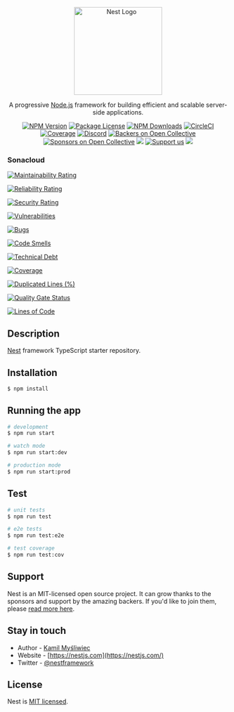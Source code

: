 <p align="center">
  <a href="http://nestjs.com/" target="blank"><img src="https://nestjs.com/img/logo-small.svg" width="200" alt="Nest Logo" /></a>
</p>

[circleci-image]: https://img.shields.io/circleci/build/github/nestjs/nest/master?token=abc123def456
[circleci-url]: https://circleci.com/gh/nestjs/nest

  <p align="center">A progressive <a href="http://nodejs.org" target="_blank">Node.js</a> framework for building efficient and scalable server-side applications.</p>
    <p align="center">
<a href="https://www.npmjs.com/~nestjscore" target="_blank"><img src="https://img.shields.io/npm/v/@nestjs/core.svg" alt="NPM Version" /></a>
<a href="https://www.npmjs.com/~nestjscore" target="_blank"><img src="https://img.shields.io/npm/l/@nestjs/core.svg" alt="Package License" /></a>
<a href="https://www.npmjs.com/~nestjscore" target="_blank"><img src="https://img.shields.io/npm/dm/@nestjs/common.svg" alt="NPM Downloads" /></a>
<a href="https://circleci.com/gh/nestjs/nest" target="_blank"><img src="https://img.shields.io/circleci/build/github/nestjs/nest/master" alt="CircleCI" /></a>
<a href="https://coveralls.io/github/nestjs/nest?branch=master" target="_blank"><img src="https://coveralls.io/repos/github/nestjs/nest/badge.svg?branch=master#9" alt="Coverage" /></a>
<a href="https://discord.gg/G7Qnnhy" target="_blank"><img src="https://img.shields.io/badge/discord-online-brightgreen.svg" alt="Discord"/></a>
<a href="https://opencollective.com/nest#backer" target="_blank"><img src="https://opencollective.com/nest/backers/badge.svg" alt="Backers on Open Collective" /></a>
<a href="https://opencollective.com/nest#sponsor" target="_blank"><img src="https://opencollective.com/nest/sponsors/badge.svg" alt="Sponsors on Open Collective" /></a>
  <a href="https://paypal.me/kamilmysliwiec" target="_blank"><img src="https://img.shields.io/badge/Donate-PayPal-ff3f59.svg"/></a>
    <a href="https://opencollective.com/nest#sponsor"  target="_blank"><img src="https://img.shields.io/badge/Support%20us-Open%20Collective-41B883.svg" alt="Support us"></a>
  <a href="https://twitter.com/nestframework" target="_blank"><img src="https://img.shields.io/twitter/follow/nestframework.svg?style=social&label=Follow"></a>
</p>
  <!--[![Backers on Open Collective](https://opencollective.com/nest/backers/badge.svg)](https://opencollective.com/nest#backer)
  [![Sponsors on Open Collective](https://opencollective.com/nest/sponsors/badge.svg)](https://opencollective.com/nest#sponsor)-->

### Sonacloud

[![Maintainability Rating](https://sonarcloud.io/api/project_badges/measure?project=dutra-pro_aprendendo-testes&metric=sqale_rating)](https://sonarcloud.io/summary/new_code?id=wesleydutrads_aprendendo)

[![Reliability Rating](https://sonarcloud.io/api/project_badges/measure?project=dutra-pro_aprendendo-testes&metric=reliability_rating)](https://sonarcloud.io/summary/new_code?id=wesleydutrads_aprendendo)

[![Security Rating](https://sonarcloud.io/api/project_badges/measure?project=dutra-pro_aprendendo-testes&metric=security_rating)](https://sonarcloud.io/summary/new_code?id=wesleydutrads_aprendendo)

[![Vulnerabilities](https://sonarcloud.io/api/project_badges/measure?project=dutra-pro_aprendendo-testes&metric=vulnerabilities)](https://sonarcloud.io/summary/new_code?id=wesleydutrads_aprendendo)

[![Bugs](https://sonarcloud.io/api/project_badges/measure?project=dutra-pro_aprendendo-testes&metric=bugs)](https://sonarcloud.io/summary/new_code?id=wesleydutrads_aprendendo)

[![Code Smells](https://sonarcloud.io/api/project_badges/measure?project=dutra-pro_aprendendo-testes&metric=code_smells)](https://sonarcloud.io/summary/new_code?id=wesleydutrads_aprendendo)

[![Technical Debt](https://sonarcloud.io/api/project_badges/measure?project=dutra-pro_aprendendo-testes&metric=sqale_index)](https://sonarcloud.io/summary/new_code?id=wesleydutrads_aprendendo)

[![Coverage](https://sonarcloud.io/api/project_badges/measure?project=dutra-pro_aprendendo-testes&metric=coverage)](https://sonarcloud.io/summary/new_code?id=wesleydutrads_aprendendo)

[![Duplicated Lines (%)](https://sonarcloud.io/api/project_badges/measure?project=dutra-pro_aprendendo-testes&metric=duplicated_lines_density)](https://sonarcloud.io/summary/new_code?id=wesleydutrads_aprendendo)

[![Quality Gate Status](https://sonarcloud.io/api/project_badges/measure?project=dutra-pro_aprendendo-testes&metric=alert_status)](https://sonarcloud.io/summary/new_code?id=wesleydutrads_aprendendo)

[![Lines of Code](https://sonarcloud.io/api/project_badges/measure?project=dutra-pro_aprendendo-testes&metric=ncloc)](https://sonarcloud.io/summary/new_code?id=wesleydutrads_aprendendo)

## Description

[Nest](https://github.com/nestjs/nest) framework TypeScript starter repository.

## Installation

```bash
$ npm install
```

## Running the app

```bash
# development
$ npm run start

# watch mode
$ npm run start:dev

# production mode
$ npm run start:prod
```

## Test

```bash
# unit tests
$ npm run test

# e2e tests
$ npm run test:e2e

# test coverage
$ npm run test:cov
```

## Support

Nest is an MIT-licensed open source project. It can grow thanks to the sponsors and support by the amazing backers. If you'd like to join them, please [read more here](https://docs.nestjs.com/support).

## Stay in touch

- Author - [Kamil Myśliwiec](https://kamilmysliwiec.com)
- Website - [https://nestjs.com](https://nestjs.com/)
- Twitter - [@nestframework](https://twitter.com/nestframework)

## License

Nest is [MIT licensed](LICENSE).
